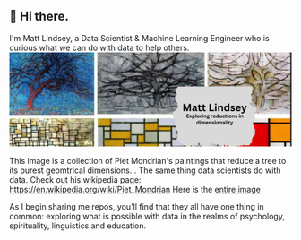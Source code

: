 ## 👋 Hi there. 
I'm Matt Lindsey, a Data Scientist & Machine Learning Engineer who is curious what we can do with data to help others.
![Alt text](https://github.com/bcomeyes/bcomeyes/blob/main/bcomeyes/images/linkedinbanner.png)

This image is a collection of Piet Mondrian's paintings that reduce a tree to its purest geomtrical dimensions... The same thing data scientists do with data.  Check out his wikipedia page: https://en.wikipedia.org/wiki/Piet_Mondrian  Here is the [entire image]()

As I begin sharing me repos, you'll find that they all have one thing in common: exploring what is possible with data in the realms of psychology, spirituality, linguistics and education. 

<!--
**bcomeyes/bcomeyes** is a ✨ _special_ ✨ repository because its `README.md` (this file) appears on your GitHub profile.

Here are some ideas to get you started:

- 🔭 I’m currently working on ...
- 🌱 I’m currently learning ...
- 👯 I’m looking to collaborate on ...
- 🤔 I’m looking for help with ...
- 💬 Ask me about ...
- 📫 How to reach me: ...
- 😄 Pronouns: ...
- ⚡ Fun fact: ...
-->
